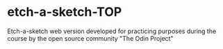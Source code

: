 # etch-a-sketch-TOP
Etch-a-sketch web version developed for practicing purposes during the course by the open source community "The Odin Project"
